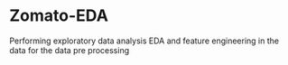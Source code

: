 # Zomato-EDA
Performing exploratory data analysis EDA and feature engineering in the data for the data pre processing
